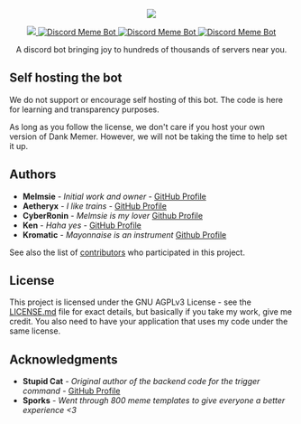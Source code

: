 <p align="center">
<a title="memes" href=""><img src="https://cdn.discordapp.com/attachments/397477727214632971/434218636442337300/dmlogooo.png"></a>
</p>
<p align="center">
<a href="https://discordbots.org/bot/270904126974590976">
  <img src="https://discordbots.org/api/widget/servers/270904126974590976.svg?noavatar=true" />
</a>
<a href="https://discordbots.org/bot/270904126974590976" >
  <img src="https://discordbots.org/api/widget/status/270904126974590976.svg?noavatar=true" alt="Discord Meme Bot" />
</a>
<a href="https://discordbots.org/bot/270904126974590976" >
  <img src="https://discordbots.org/api/widget/lib/270904126974590976.svg?noavatar=true" alt="Discord Meme Bot" />
</a>
<a href="https://discordbots.org/bot/270904126974590976" >
  <img src="https://discordbots.org/api/widget/upvotes/270904126974590976.svg?noavatar=true" alt="Discord Meme Bot" />
</a>
</p>

<p align="center">
A discord bot bringing joy to hundreds of thousands of servers near you.
</p>


## Self hosting the bot

We do not support or encourage self hosting of this bot. The code is here for learning and transparency purposes.

As long as you follow the license, we don't care if you host your own version of Dank Memer. However, we will not be taking the time to help set it up.

## Authors

* **Melmsie** - *Initial work and owner* - [GitHub Profile](https://github.com/melmsie)
* **Aetheryx** - *I like trains* - [GitHub Profile](https://github.com/Aetheryx)
* **CyberRonin** - *Melmsie is my lover* [Github Profile](https://github.com/TheCyberRonin)
* **Ken** - *Haha yes* - [GitHub Profile](https://github.com/NotWeeb)
* **Kromatic** - *Mayonnaise is an instrument* [Github Profile](https://github.com/Devoxin)

See also the list of [contributors](https://github.com/melmsie/Dank-Memer/contributors) who participated in this project.

## License

This project is licensed under the GNU AGPLv3 License - see the [LICENSE.md](LICENSE.md) file for exact details, but basically if you take my work, give me credit. You also need to have your application that uses my code under the same license.

## Acknowledgments

* **Stupid Cat** - *Original author of the backend code for the trigger command* - [GitHub Profile](https://github.com/Ratismal)
* **Sporks** - *Went through 800 meme templates to give everyone a better experience <3*
